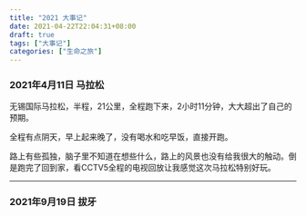 ```yaml
---
title: "2021 大事记"
date: 2021-04-22T22:04:31+08:00
draft: true
tags: ["大事记"]
categories: ["生命之旅"]
---
```


### 2021年4月11日 马拉松

无锡国际马拉松，半程，21公里，全程跑下来，2小时11分钟，大大超出了自己的预期。

全程有点阴天，早上起来晚了，没有喝水和吃早饭，直接开跑。

路上有些孤独，脑子里不知道在想些什么，路上的风景也没有给我很大的触动。倒是跑完了回到家，看CCTV5全程的电视回放让我感觉这次马拉松特别好玩。

----

### 2021年9月19日 拔牙

